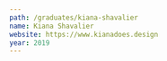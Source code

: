 ```yaml
---
path: /graduates/kiana-shavalier
name: Kiana Shavalier
website: https://www.kianadoes.design
year: 2019
---
```

